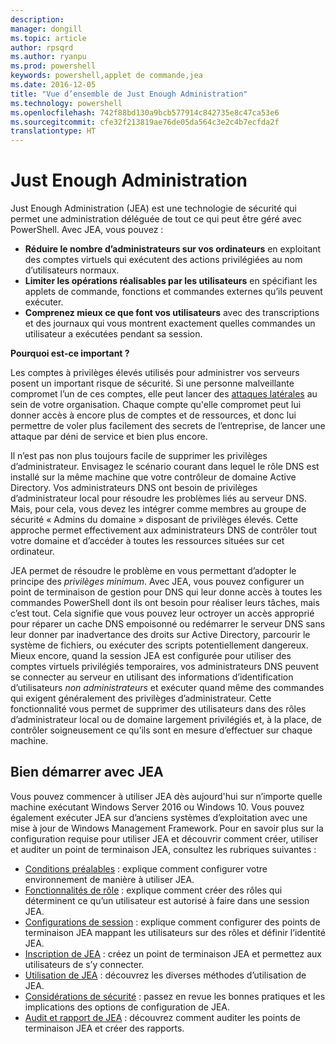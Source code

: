 ```yaml
---
description: 
manager: dongill
ms.topic: article
author: rpsqrd
ms.author: ryanpu
ms.prod: powershell
keywords: powershell,applet de commande,jea
ms.date: 2016-12-05
title: "Vue d’ensemble de Just Enough Administration"
ms.technology: powershell
ms.openlocfilehash: 742f88bd130a9bcb577914c842735e8c47ca53e6
ms.sourcegitcommit: cfe32f213819ae76de05da564c3e2c4b7ecfda2f
translationtype: HT
---
```

# <a name="just-enough-administration"></a>Just Enough Administration

Just Enough Administration (JEA) est une technologie de sécurité qui permet une administration déléguée de tout ce qui peut être géré avec PowerShell.
Avec JEA, vous pouvez :

- **Réduire le nombre d’administrateurs sur vos ordinateurs** en exploitant des comptes virtuels qui exécutent des actions privilégiées au nom d’utilisateurs normaux.
- **Limiter les opérations réalisables par les utilisateurs** en spécifiant les applets de commande, fonctions et commandes externes qu’ils peuvent exécuter.
- **Comprenez mieux ce que font vos utilisateurs** avec des transcriptions et des journaux qui vous montrent exactement quelles commandes un utilisateur a exécutées pendant sa session.

**Pourquoi est-ce important ?**

Les comptes à privilèges élevés utilisés pour administrer vos serveurs posent un important risque de sécurité.
Si une personne malveillante compromet l’un de ces comptes, elle peut lancer des [attaques latérales](http://aka.ms/pth) au sein de votre organisation.
Chaque compte qu'elle compromet peut lui donner accès à encore plus de comptes et de ressources, et donc lui permettre de voler plus facilement des secrets de l’entreprise, de lancer une attaque par déni de service et bien plus encore.

Il n’est pas non plus toujours facile de supprimer les privilèges d’administrateur.
Envisagez le scénario courant dans lequel le rôle DNS est installé sur la même machine que votre contrôleur de domaine Active Directory.
Vos administrateurs DNS ont besoin de privilèges d’administrateur local pour résoudre les problèmes liés au serveur DNS. Mais, pour cela, vous devez les intégrer comme membres au groupe de sécurité « Admins du domaine » disposant de privilèges élevés.
Cette approche permet effectivement aux administrateurs DNS de contrôler tout votre domaine et d’accéder à toutes les ressources situées sur cet ordinateur.

JEA permet de résoudre le problème en vous permettant d’adopter le principe des *privilèges minimum*.
Avec JEA, vous pouvez configurer un point de terminaison de gestion pour DNS qui leur donne accès à toutes les commandes PowerShell dont ils ont besoin pour réaliser leurs tâches, mais c’est tout.
Cela signifie que vous pouvez leur octroyer un accès approprié pour réparer un cache DNS empoisonné ou redémarrer le serveur DNS sans leur donner par inadvertance des droits sur Active Directory, parcourir le système de fichiers, ou exécuter des scripts potentiellement dangereux.
Mieux encore, quand la session JEA est configurée pour utiliser des comptes virtuels privilégiés temporaires, vos administrateurs DNS peuvent se connecter au serveur en utilisant des informations d’identification d’utilisateurs *non administrateurs* et exécuter quand même des commandes qui exigent généralement des privilèges d’administrateur.
Cette fonctionnalité vous permet de supprimer des utilisateurs dans des rôles d’administrateur local ou de domaine largement privilégiés et, à la place, de contrôler soigneusement ce qu’ils sont en mesure d’effectuer sur chaque machine.

## <a name="get-started-with-jea"></a>Bien démarrer avec JEA

Vous pouvez commencer à utiliser JEA dès aujourd'hui sur n’importe quelle machine exécutant Windows Server 2016 ou Windows 10.
Vous pouvez également exécuter JEA sur d’anciens systèmes d’exploitation avec une mise à jour de Windows Management Framework.
Pour en savoir plus sur la configuration requise pour utiliser JEA et découvrir comment créer, utiliser et auditer un point de terminaison JEA, consultez les rubriques suivantes :

- [Conditions préalables](prerequisites.md) : explique comment configurer votre environnement de manière à utiliser JEA.
- [Fonctionnalités de rôle](role-capabilities.md) : explique comment créer des rôles qui déterminent ce qu’un utilisateur est autorisé à faire dans une session JEA.
- [Configurations de session](session-configurations.md) : explique comment configurer des points de terminaison JEA mappant les utilisateurs sur des rôles et définir l’identité JEA.
- [Inscription de JEA](register-jea.md) : créez un point de terminaison JEA et permettez aux utilisateurs de s’y connecter.
- [Utilisation de JEA](using-jea.md) : découvrez les diverses méthodes d’utilisation de JEA.
- [Considérations de sécurité](security-considerations.md) : passez en revue les bonnes pratiques et les implications des options de configuration de JEA.
- [Audit et rapport de JEA](audit-and-report.md) : découvrez comment auditer les points de terminaison JEA et créer des rapports.